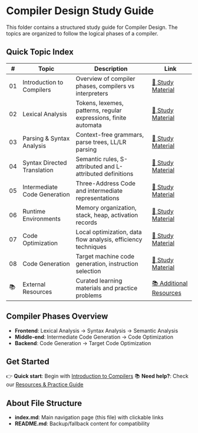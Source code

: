 # Compiler Design Study Guide

This folder contains a structured study guide for Compiler Design. The topics are organized to follow the logical phases of a compiler.

## Quick Topic Index
| # | Topic | Description | Link |
|---|-------|-------------|------|
| 01 | Introduction to Compilers | Overview of compiler phases, compilers vs interpreters | [📖 Study Material](01_introduction_to_compilers) |
| 02 | Lexical Analysis | Tokens, lexemes, patterns, regular expressions, finite automata | [📖 Study Material](02_lexical_analysis) |
| 03 | Parsing & Syntax Analysis | Context-free grammars, parse trees, LL/LR parsing | [📖 Study Material](03_parsing_and_syntax_analysis) |
| 04 | Syntax Directed Translation | Semantic rules, S-attributed and L-attributed definitions | [📖 Study Material](04_syntax_directed_translation) |
| 05 | Intermediate Code Generation | Three-Address Code and intermediate representations | [📖 Study Material](05_intermediate_code_generation) |
| 06 | Runtime Environments | Memory organization, stack, heap, activation records | [📖 Study Material](06_runtime_environments) |
| 07 | Code Optimization | Local optimization, data flow analysis, efficiency techniques | [📖 Study Material](07_code_optimization) |
| 08 | Code Generation | Target machine code generation, instruction selection | [📖 Study Material](08_code_generation) |
| 📚 | External Resources | Curated learning materials and practice problems | [📚 Additional Resources](RESOURCES) |

## Compiler Phases Overview
- **Frontend**: Lexical Analysis → Syntax Analysis → Semantic Analysis
- **Middle-end**: Intermediate Code Generation → Code Optimization
- **Backend**: Code Generation → Target Code Optimization

## Get Started
👉 **Quick start**: Begin with [Introduction to Compilers](01_introduction_to_compilers)
📚 **Need help?**: Check our [Resources & Practice Guide](RESOURCES)

## About File Structure
- **index.md**: Main navigation page (this file) with clickable links
- **README.md**: Backup/fallback content for compatibility
